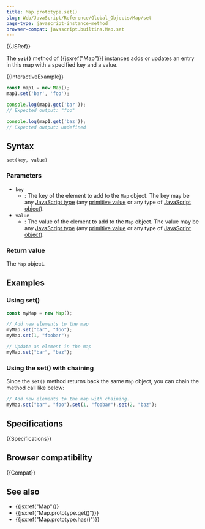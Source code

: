 ```yaml
---
title: Map.prototype.set()
slug: Web/JavaScript/Reference/Global_Objects/Map/set
page-type: javascript-instance-method
browser-compat: javascript.builtins.Map.set
---
```


{{JSRef}}

The **`set()`** method of {{jsxref("Map")}} instances adds or updates an entry in this map with a specified key and a value.

{{InteractiveExample}}

```js interactive-example
const map1 = new Map();
map1.set('bar', 'foo');

console.log(map1.get('bar'));
// Expected output: "foo"

console.log(map1.get('baz'));
// Expected output: undefined

```

## Syntax

```js-nolint
set(key, value)
```

### Parameters

- `key`
  - : The key of the element to add to the `Map` object. The key may be any [JavaScript type](/en-US/docs/Web/JavaScript/Data_structures) (any [primitive value](/en-US/docs/Web/JavaScript/Data_structures#primitive_values) or any type of [JavaScript object](/en-US/docs/Web/JavaScript/Data_structures#objects)).
- `value`
  - : The value of the element to add to the `Map` object. The value may be any [JavaScript type](/en-US/docs/Web/JavaScript/Data_structures) (any [primitive value](/en-US/docs/Web/JavaScript/Data_structures#primitive_values) or any type of [JavaScript object](/en-US/docs/Web/JavaScript/Data_structures#objects)).

### Return value

The `Map` object.

## Examples

### Using set()

```js
const myMap = new Map();

// Add new elements to the map
myMap.set("bar", "foo");
myMap.set(1, "foobar");

// Update an element in the map
myMap.set("bar", "baz");
```

### Using the set() with chaining

Since the `set()` method returns back the same `Map` object, you can chain the
method call like below:

```js
// Add new elements to the map with chaining.
myMap.set("bar", "foo").set(1, "foobar").set(2, "baz");
```

## Specifications

{{Specifications}}

## Browser compatibility

{{Compat}}

## See also

- {{jsxref("Map")}}
- {{jsxref("Map.prototype.get()")}}
- {{jsxref("Map.prototype.has()")}}
